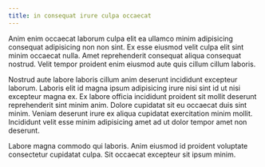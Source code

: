 ```yaml
---
title: in consequat irure culpa occaecat
---
```


Anim enim occaecat laborum culpa elit ea ullamco minim adipisicing consequat adipisicing non non sint. Ex esse eiusmod velit culpa elit sint minim occaecat nulla. Amet reprehenderit consequat aliqua consequat nostrud. Velit tempor proident enim eiusmod aute quis cillum cillum laboris.

Nostrud aute labore laboris cillum anim deserunt incididunt excepteur laborum. Laboris elit id magna ipsum adipisicing irure nisi sint id ut nisi excepteur magna ex. Ex labore officia incididunt proident sit mollit deserunt reprehenderit sint minim anim. Dolore cupidatat sit eu occaecat duis sint minim. Veniam deserunt irure ex aliqua cupidatat exercitation minim mollit. Incididunt velit esse minim adipisicing amet ad ut dolor tempor amet non deserunt.

Labore magna commodo qui laboris. Anim eiusmod id proident voluptate consectetur cupidatat culpa. Sit occaecat excepteur sit ipsum minim.